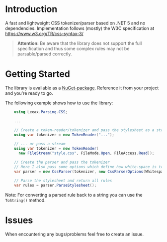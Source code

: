 # Introduction 
A fast and lightweight CSS tokenizer/parser based on .NET 5 and no dependencies.
Implementation follows (mostly) the W3C specification at https://www.w3.org/TR/css-syntax-3/
> **Attention:** Be aware that the library does not support the full specification and thus some complex rules may not be parsable/parsed correctly.

# Getting Started
The library is available as a [NuGet-package](https://www.nuget.org/packages/Leeax.Parsing.CSS/). Reference it from your project and you're ready to go.

The following example shows how to use the library:
```csharp
    using Leeax.Parsing.CSS;

    ...

    // Create a token-reader/tokenizer and pass the stylesheet as a string ...
    using var tokenizer = new TokenReader("...");
 
    // ... or pass a stream
    using var tokenizer = new TokenReader(
      new FileStream("style.css", FileMode.Open, FileAccess.Read));

    // Create the parser and pass the tokenizer
    // Here I also pass some options which define how white-space is treated
    var parser = new CssParser(tokenizer, new CssParserOptions(WhitespaceHandling.Trim));
    
    // Parse the stylesheet and return all rules
    var rules = parser.ParseStylesheet();
```

Note: For converting a parsed rule back to a string you can use the `ToString()` method.

# Issues
When encountering any bugs/problems feel free to create an issue.
